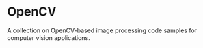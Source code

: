 # OpenCV
A collection on OpenCV-based image processing code samples for computer vision applications.

